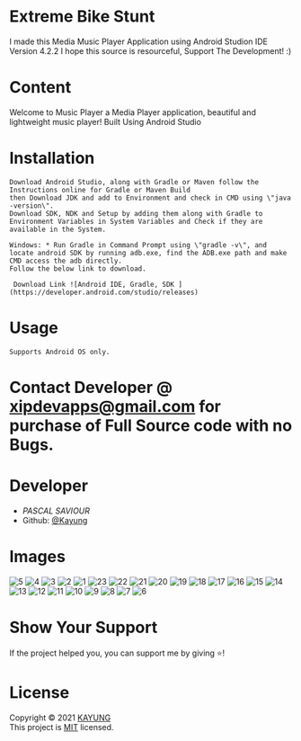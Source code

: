 # Extreme Bike Stunt

I made this Media Music Player Application using Android Studion IDE Version 4.2.2 I hope this source is resourceful, Support The Development! :)

# Content

Welcome to Music Player a Media Player application,  beautiful and lightweight music player! Built Using Android Studio 



# Installation

````
Download Android Studio, along with Gradle or Maven follow the Instructions online for Gradle or Maven Build
then Download JDK and add to Environment and check in CMD using \"java -version\".
Download SDK, NDK and Setup by adding them along with Gradle to Environment Variables in System Variables and Check if they are available in the System.

Windows: * Run Gradle in Command Prompt using \"gradle -v\", and locate android SDK by running adb.exe, find the ADB.exe path and make CMD access the adb directly.
Follow the below link to download.

 Download Link ![Android IDE, Gradle, SDK ](https://developer.android.com/studio/releases)
````




# Usage

````
Supports Android OS only.
````



# Contact Developer @ xipdevapps@gmail.com for purchase of Full Source code with no Bugs.

# Developer
* *PASCAL SAVIOUR*
* Github: [@Kayung](https://github.com/kayung-developer)



# Images

![5](https://user-images.githubusercontent.com/70010666/190725748-78195da3-5d30-465a-9348-c19081399e65.jpg)
![4](https://user-images.githubusercontent.com/70010666/190725757-1bd5a8c2-ef4e-4df2-9c62-40ca1af9e2d2.jpg)
![3](https://user-images.githubusercontent.com/70010666/190725762-2ccdfa96-4237-4d74-9000-922fef839509.jpg)
![2](https://user-images.githubusercontent.com/70010666/190725763-4022096e-dff1-4e4b-879e-0df62586d11b.jpg)
![1](https://user-images.githubusercontent.com/70010666/190725765-7b02350b-4b89-41a1-a65c-101df47146bf.jpg)
![23](https://user-images.githubusercontent.com/70010666/190725770-29ca67d6-a69e-4926-9a83-6683b9359b04.jpg)
![22](https://user-images.githubusercontent.com/70010666/190725775-9626f61d-216e-4c97-912a-836896e3b145.jpg)
![21](https://user-images.githubusercontent.com/70010666/190725777-9f753272-5adc-41fb-854f-309881385e86.jpg)
![20](https://user-images.githubusercontent.com/70010666/190725778-dbf84608-f298-4cd5-8e88-ee3af2dc1849.jpg)
![19](https://user-images.githubusercontent.com/70010666/190725779-73abff19-ab4f-4ff5-ab1c-d29246f48eef.jpg)
![18](https://user-images.githubusercontent.com/70010666/190725782-d9635d43-3d07-4176-b13e-0f995f4928e6.jpg)
![17](https://user-images.githubusercontent.com/70010666/190725786-f63ffed6-a138-430e-b337-f595d7c68eb5.jpg)
![16](https://user-images.githubusercontent.com/70010666/190725791-253e38b3-964d-4185-944c-c2d1b210dea8.jpg)
![15](https://user-images.githubusercontent.com/70010666/190725792-bf462416-a6cf-4b2a-a45f-33f699ce763e.jpg)
![14](https://user-images.githubusercontent.com/70010666/190725794-1c969506-174f-4f7a-90f8-e3426e45d20b.jpg)
![13](https://user-images.githubusercontent.com/70010666/190725797-2d6364ab-7b15-4afc-b78a-81c6a271a7cc.jpg)
![12](https://user-images.githubusercontent.com/70010666/190725801-b0be70fc-7ce7-45fe-b5cc-c7aea93d1bf2.jpg)
![11](https://user-images.githubusercontent.com/70010666/190725804-a686a562-a3a4-47ab-8620-72967d51eb47.jpg)
![10](https://user-images.githubusercontent.com/70010666/190725812-fddf3a29-0064-4156-8c38-d0ebb41a1e0f.jpg)
![9](https://user-images.githubusercontent.com/70010666/190725815-cdd06011-c661-4a56-b1c0-f2896f96381b.jpg)
![8](https://user-images.githubusercontent.com/70010666/190725819-056e086a-df01-4bda-8f59-05164c29133a.jpg)
![7](https://user-images.githubusercontent.com/70010666/190725820-911b4a8e-bc18-4419-b4e9-f682a7f7a2e4.jpg)
![6](https://user-images.githubusercontent.com/70010666/190725824-e2c8824b-b013-4f19-8761-c0248ad89398.jpg)


# Show Your Support

If the project helped you, you can support me by giving ⭐️!

# License

Copyright © 2021 [KAYUNG](https://github.com/kayung-developer)<br />
This project is [MIT](https://github.com/kayung-developer/Music-Player/blob/main/LICENSE) licensed.
